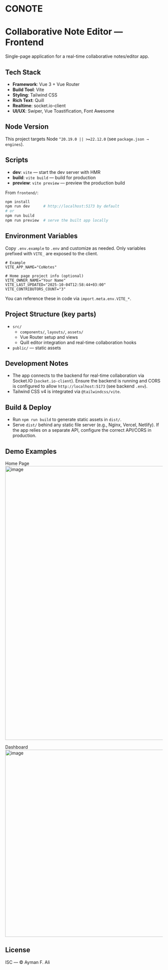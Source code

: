 # CONOTE
# Collaborative Note Editor — Frontend

Single-page application for a real-time collaborative notes/editor app.

## Tech Stack

- **Framework**: Vue 3 + Vue Router
- **Build Tool**: Vite
- **Styling**: Tailwind CSS
- **Rich Text**: Quill
- **Realtime**: socket.io-client
- **UI/UX**: Swiper, Vue Toastification, Font Awesome

## Node Version

This project targets Node `^20.19.0 || >=22.12.0` (see `package.json → engines`).

## Scripts

- **dev**: `vite` — start the dev server with HMR
- **build**: `vite build` — build for production
- **preview**: `vite preview` — preview the production build

From `frontend/`:

```bash
npm install
npm run dev      # http://localhost:5173 by default
# or
npm run build
npm run preview  # serve the built app locally
```

## Environment Variables

Copy `.env.example` to `.env` and customize as needed. Only variables prefixed with `VITE_` are exposed to the client.

```dotenv
# Example
VITE_APP_NAME="CoNotes"

# Home page project info (optional)
VITE_OWNER_NAME="Your Name"
VITE_LAST_UPDATED="2025-10-04T12:58:44+03:00"
VITE_CONTRIBUTORS_COUNT="3"
```

You can reference these in code via `import.meta.env.VITE_*`.

## Project Structure (key parts)

- `src/`
  - `components/`, `layouts/`, `assets/`
  - Vue Router setup and views
  - Quill editor integration and real-time collaboration hooks
- `public/` — static assets

## Development Notes

- The app connects to the backend for real-time collaboration via Socket.IO (`socket.io-client`). Ensure the backend is running and CORS is configured to allow `http://localhost:5173` (see backend `.env`).
- Tailwind CSS v4 is integrated via `@tailwindcss/vite`.

## Build & Deploy

- Run `npm run build` to generate static assets in `dist/`.
- Serve `dist/` behind any static file server (e.g., Nginx, Vercel, Netlify). If the app relies on a separate API, configure the correct API/CORS in production.

## Demo Examples

Home Page
<img width="1896" height="872" alt="image" src="https://github.com/user-attachments/assets/5159b765-9dbe-4ac7-afa5-934282fa7b08" />

Dashboard
<img width="1892" height="596" alt="image" src="https://github.com/user-attachments/assets/61358205-2962-45e4-b9bd-79e533a38855" />


## License

ISC — © Ayman F. Ali
